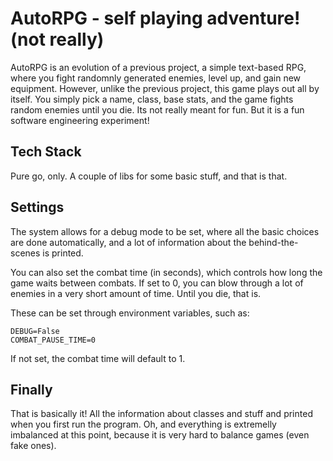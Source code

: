 # AutoRPG - self playing adventure! (not really)

AutoRPG is an evolution of a previous project, a simple text-based RPG, where you fight randomnly generated enemies, level up, and gain new equipment. However, unlike the previous project, this game plays out all by itself. You simply pick a name, class, base stats, and the game fights random enemies until you die. Its not really meant for fun. But it is a fun software engineering experiment!


## Tech Stack

Pure go, only. A couple of libs for some basic stuff, and that is that.


## Settings

The system allows for a debug mode to be set, where all the basic choices are done automatically, and a lot of information about the behind-the-scenes is printed. 

You can also set the combat time (in seconds), which controls how long the game waits between combats. If set to 0, you can blow through a lot of enemies in a very short amount of time. Until you die, that is.

These can be set through environment variables, such as:


    DEBUG=False 
    COMBAT_PAUSE_TIME=0

If not set, the combat time will default to 1.


## Finally

That is basically it! All the information about classes and stuff and printed when you first run the program. Oh, and everything is extremelly imbalanced at this point, because it is very hard to balance games (even fake ones).
